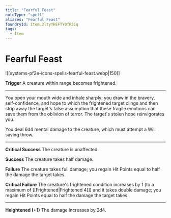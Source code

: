 ```yaml
---
title: "Fearful Feast"
noteType: "spell"
aliases: "Fearful Feast"
foundryId: Item.2ltyYHEFTY0fR3iq
tags:
  - Item
---
```


# Fearful Feast
![[systems-pf2e-icons-spells-fearful-feast.webp|150]]

**Trigger** A creature within range becomes frightened.

* * *

You open your mouth wide and inhale sharply; you draw in the bravery, self-confidence, and hope to which the frightened target clings and then strip away the target's false assumption that these fragile emotions can save them from the oblivion of terror. The target's stolen hope reinvigorates you.

You deal 6d4 mental damage to the creature, which must attempt a Will saving throw.

* * *

**Critical Success** The creature is unaffected.

**Success** The creature takes half damage.

**Failure** The creature takes full damage; you regain Hit Points equal to half the damage the target takes.

**Critical Failure** The creature's frightened condition increases by 1 (to a maximum of [[Frightened|Frightened 4]]) and it takes double damage; you regain Hit Points equal to half the damage the target takes.

* * *

**Heightened (+1)** The damage increases by 2d4.
